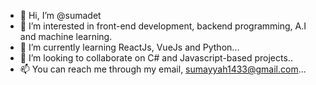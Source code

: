 - 👋 Hi, I’m @sumadet
- 👀 I’m interested in front-end development, backend programming, A.I and machine learning.
- 🌱 I’m currently learning  ReactJs, VueJs and Python...
- 💞️ I’m looking to collaborate on C# and Javascript-based projects..
- 📫 You can reach me through my email, sumayyah1433@gmail.com...

<!---
sumadet/sumadet is a ✨ special ✨ repository because its `README.md` (this file) appears on your GitHub profile.
You can click the Preview link to take a look at your changes.
--->
